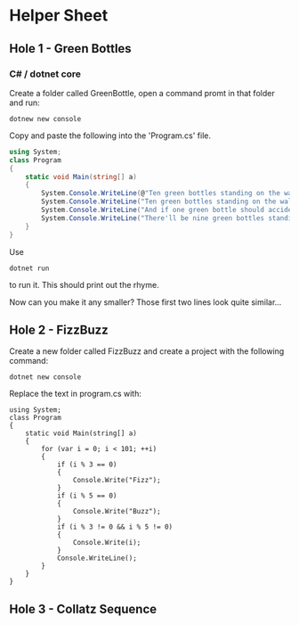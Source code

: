 # Helper Sheet

## Hole 1 - Green Bottles

### C# / dotnet core

Create a folder called GreenBottle, open a command promt in that folder and run:

``` console
dotnew new console
```

Copy and paste the following into the 'Program.cs' file.

```C#
using System;
class Program
{
    static void Main(string[] a)
    {
        System.Console.WriteLine(@"Ten green bottles standing on the wall");
        System.Console.WriteLine("Ten green bottles standing on the wall");
        System.Console.WriteLine("And if one green bottle should accidentally fall,");
        System.Console.WriteLine("There'll be nine green bottles standing on the wall.");
    }
}
```

Use

``` console
dotnet run
```

to run it. This should print out the rhyme.

Now can you make it any smaller? Those first two lines look quite similar...

## Hole 2 - FizzBuzz

Create a new folder called FizzBuzz and create a project with the following command:

```Console
dotnet new console
```

Replace the text in program.cs with:

```CSharp
using System;
class Program
{
    static void Main(string[] a)
    {
        for (var i = 0; i < 101; ++i)
        {
            if (i % 3 == 0)
            {
                Console.Write("Fizz");
            }
            if (i % 5 == 0)
            {
                Console.Write("Buzz");
            }
            if (i % 3 != 0 && i % 5 != 0)
            {
                Console.Write(i);
            }
            Console.WriteLine();
        }
    }
}
```

## Hole 3 - Collatz Sequence
